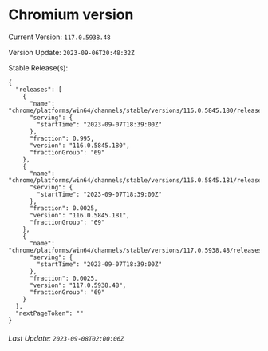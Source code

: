 # Chromium version

Current Version: `117.0.5938.48`

Version Update: `2023-09-06T20:48:32Z`

Stable Release(s):
```
{
  "releases": [
    {
      "name": "chrome/platforms/win64/channels/stable/versions/116.0.5845.180/releases/1694111940",
      "serving": {
        "startTime": "2023-09-07T18:39:00Z"
      },
      "fraction": 0.995,
      "version": "116.0.5845.180",
      "fractionGroup": "69"
    },
    {
      "name": "chrome/platforms/win64/channels/stable/versions/116.0.5845.181/releases/1694111940",
      "serving": {
        "startTime": "2023-09-07T18:39:00Z"
      },
      "fraction": 0.0025,
      "version": "116.0.5845.181",
      "fractionGroup": "69"
    },
    {
      "name": "chrome/platforms/win64/channels/stable/versions/117.0.5938.48/releases/1694111940",
      "serving": {
        "startTime": "2023-09-07T18:39:00Z"
      },
      "fraction": 0.0025,
      "version": "117.0.5938.48",
      "fractionGroup": "69"
    }
  ],
  "nextPageToken": ""
}
```

###### Last Update: `2023-09-08T02:00:06Z`
        